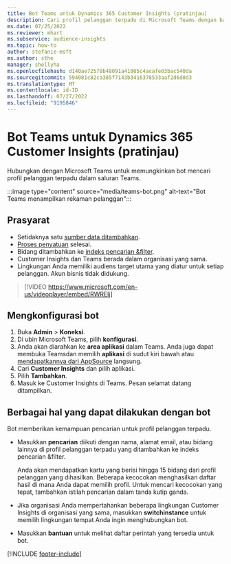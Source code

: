```yaml
---
title: Bot Teams untuk Dynamics 365 Customer Insights (pratinjau)
description: Cari profil pelanggan terpadu di Microsoft Teams dengan bantuan bot.
ms.date: 07/25/2022
ms.reviewer: mhart
ms.subservice: audience-insights
ms.topic: how-to
author: stefanie-msft
ms.author: sthe
manager: shellyha
ms.openlocfilehash: d140ae72578b48091a41005c4acafe03bac540da
ms.sourcegitcommit: 594081c82ca385f7143b3416378533aaf2d6d0d3
ms.translationtype: MT
ms.contentlocale: id-ID
ms.lasthandoff: 07/27/2022
ms.locfileid: "9195846"
---
```

# <a name="teams-bot-for-dynamics-365-customer-insights-preview"></a>Bot Teams untuk Dynamics 365 Customer Insights (pratinjau)

Hubungkan dengan Microsoft Teams untuk memungkinkan bot mencari profil pelanggan terpadu dalam saluran Teams.

:::image type="content" source="media/teams-bot.png" alt-text="Bot Teams menampilkan rekaman pelanggan":::

## <a name="prerequisites"></a>Prasyarat

- Setidaknya satu [sumber data ditambahkan](data-sources.md).
- [Proses penyatuan](data-unification.md) selesai.
- Bidang ditambahkan ke [indeks pencarian &filter](search-filter-index.md).
- Customer Insights dan Teams berada dalam organisasi yang sama.
- Lingkungan Anda memiliki audiens target utama yang diatur untuk setiap pelanggan. Akun bisnis tidak didukung.


> [!VIDEO https://www.microsoft.com/en-us/videoplayer/embed/RWRElj]

## <a name="configure-the-bot"></a>Mengkonfigurasi bot

1. Buka **Admin** > **Koneksi**.
1. Di ubin Microsoft Teams, pilih **konfigurasi**.
1. Anda akan diarahkan ke **area aplikasi** dalam Teams. Anda juga dapat membuka Teamsdan memilih **aplikasi** di sudut kiri bawah atau [mendapatkannya dari AppSource](https://go.microsoft.com/fwlink/?linkid=2124104) langsung.
1. Cari **Customer Insights** dan pilih aplikasi.
1. Pilih **Tambahkan**.
1. Masuk ke Customer Insights di Teams. Pesan selamat datang ditampilkan.

## <a name="things-you-can-do-with-the-bot"></a>Berbagai hal yang dapat dilakukan dengan bot

Bot memberikan kemampuan pencarian untuk profil pelanggan terpadu.

- Masukkan **pencarian** diikuti dengan nama, alamat email, atau bidang lainnya di profil pelanggan terpadu yang ditambahkan ke indeks pencarian &filter.

  Anda akan mendapatkan kartu yang berisi hingga 15 bidang dari profil pelanggan yang dihasilkan. Beberapa kecocokan menghasilkan daftar hasil di mana Anda dapat memilih profil. Untuk mencari kecocokan yang tepat, tambahkan istilah pencarian dalam tanda kutip ganda.

- Jika organisasi Anda mempertahankan beberapa lingkungan Customer Insights di organisasi yang sama, masukkan **switchinstance** untuk memilih lingkungan tempat Anda ingin menghubungkan bot.

- Masukkan **bantuan** untuk melihat daftar perintah yang tersedia untuk bot.  

[!INCLUDE [footer-include](includes/footer-banner.md)]